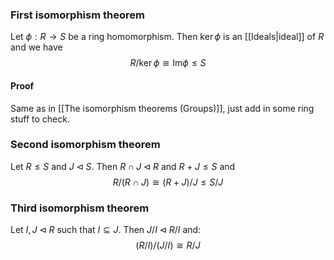 ### First isomorphism theorem
Let $\phi :R\to S$ be a ring homomorphism. Then $\ker\phi$ is an [[Ideals|ideal]] of $R$ and we have $$R/\ker \phi\cong \mathrm{Im} \phi\leq S$$
#### Proof
Same as in [[The isomorphism theorems (Groups)]], just add in some ring stuff to check.
### Second isomorphism theorem
Let $R\leq S$ and $J\triangleleft S$. Then $R\cap J\triangleleft R$ and $R+J\leq S$ and
$$R/(R\cap J)\cong (R+J)/J\leq S/J$$
### Third isomorphism theorem
Let $I,J\triangleleft R$ such that $I\subseteq J$. Then $J/I\triangleleft R/I$ and:
$$(R/I)/(J/I)\cong R/J$$
